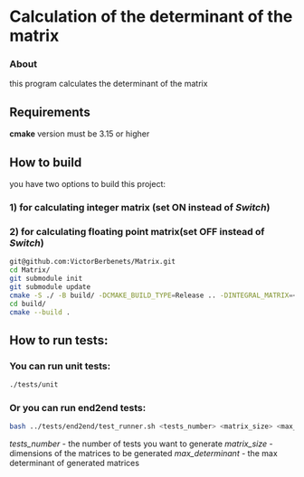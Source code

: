 # Calculation of the determinant of the matrix
### About
this program calculates the determinant of the matrix
## Requirements
**cmake** version must be 3.15 or higher
## How to build
you have two options to build this project: 
### 1) for calculating integer matrix (set ON instead of *Switch*)
### 2) for calculating floating point matrix(set OFF instead of *Switch*)
```bash
git@github.com:VictorBerbenets/Matrix.git
cd Matrix/
git submodule init
git submodule update
cmake -S ./ -B build/ -DCMAKE_BUILD_TYPE=Release .. -DINTEGRAL_MATRIX=<Switch>
cd build/
cmake --build .
```
## How to run tests:
### You can run unit tests:
```bash
./tests/unit
```
### Or you can run end2end tests:
```bash
bash ../tests/end2end/test_runner.sh <tests_number> <matrix_size> <max_determinant>
```
*tests_number* - the number of tests you want to generate 
*matrix_size*  - dimensions of the matrices to be generated 
*max_determinant* - the max determinant of generated matrices 
